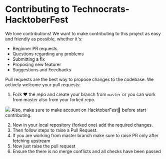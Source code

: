 # Contributing to Technocrats-HacktoberFest

We love contributions! We want to make contributing to this project as easy and friendly as possible, whether it's:

- Beginner PR requests
- Questions regarding any problems
- Submitting a fix
- Proposing new featurer
- Suggestions and Feedbacks

Pull requests are the best way to propose changes to the codebase. We actively welcome your pull requests:

1. Fork ❤ the repo and create your branch from `master` or you can work from master also from your forked repo.
<img src="https://s3.amazonaws.com/hr-assets/0/1633101125-f4c967e153-Fork.jpg">
  Also, make sure to make account on HacktoberFest💚 before start contributing.

2. Now in your local repository (forked one) add the required changes.
3. Then follow steps to raise a Pull Request.
4. If you are working from master branch make sure to raise PR only after fetching upstream
5. Now just raise the pull request
6. Ensure the there is no merge conflicts and all checks have been passed
